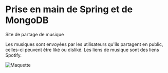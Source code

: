 # Prise en main de Spring et de MongoDB

Site de partage de musique

Les musiques sont envoyées par les utilisateurs qu'ils partagent en public, celles-ci peuvent être liké ou disliké.
Les liens de musique sont des liens Spotify.

![Maquette](https://i.imgur.com/agWNRVd.png "Maquette du site")
